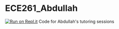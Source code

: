 # ECE261_Abdullah
[![Run on Repl.it](https://repl.it/badge/github/NLeRoy917/ECE261_Abdullah)](https://repl.it/github/NLeRoy917/ECE261_Abdullah)
Code for Abdullah's tutoring sessions
